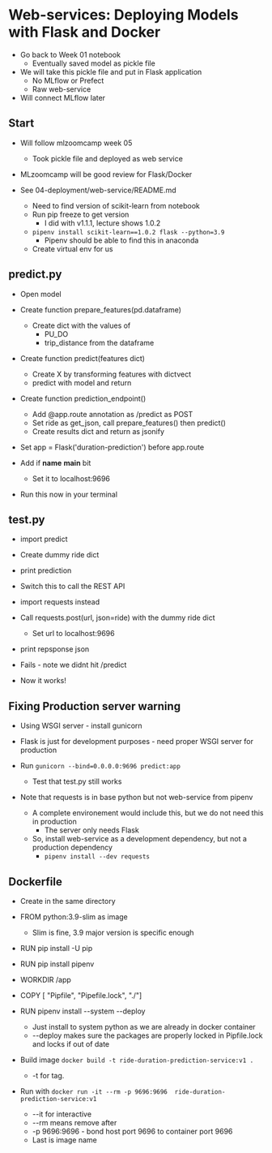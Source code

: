 # Web-services: Deploying Models with Flask and Docker
- Go back to Week 01 notebook
	- Eventually saved model as pickle file
- We will take this pickle file and put in Flask application
	- No MLflow or Prefect
	- Raw web-service
- Will connect MLflow later

## Start
- Will follow mlzoomcamp week 05
	- Took pickle file and deployed as web service
- MLzoomcamp will be good review for Flask/Docker

- See 04-deployment/web-service/README.md
	- Need to find version of scikit-learn from notebook
	- Run pip freeze to get version
		- I did with v1.1.1, lecture shows 1.0.2
	- `pipenv install scikit-learn==1.0.2 flask --python=3.9`
		- Pipenv should be able to find this in anaconda
	- Create virtual env for us

## predict.py
- Open model
- Create function prepare_features(pd.dataframe)
	- Create dict with the values of 
		- PU_DO
		- trip_distance
	  from the dataframe
- Create function predict(features dict)
	- Create X by transforming features with dictvect
	- predict with model and return
- Create function prediction_endpoint()
	- Add @app.route annotation as /predict as POST
	- Set ride as get_json, call prepare_features() then predict()
	- Create results dict and return as jsonify
- Set app = Flask('duration-prediction') before app.route
- Add if __name__ __main__ bit
	- Set it to localhost:9696

- Run this now in your terminal

## test.py
- import predict
- Create dummy ride dict
- print prediction

- Switch this to call the REST API
- import requests instead
- Call requests.post(url, json=ride) with the dummy ride dict
	- Set url to localhost:9696
- print repsponse json

- Fails - note we didnt hit /predict
- Now it works!

## Fixing Production server warning
- Using WSGI server - install gunicorn
- Flask is just for development purposes - need proper WSGI server for production
- Run `gunicorn --bind=0.0.0.0:9696 predict:app`
	- Test that test.py still works

- Note that requests is in base python but not web-service from pipenv
	- A complete environement would include this, but we do not need this in production
		- The server only needs Flask
	- So, install web-service as a development dependency, but not a production dependency
		- `pipenv install --dev requests`

## Dockerfile
- Create in the same directory
- FROM python:3.9-slim as image
	- Slim is fine, 3.9 major version is specific enough
- RUN pip install -U pip
- RUN pip install pipenv
- WORKDIR /app
- COPY [ "Pipfile", "Pipefile.lock", "./"]
- RUN pipenv install --system --deploy
	- Just install to system python as we are already in docker container
	- --deploy makes sure the packages are properly locked in Pipfile.lock and locks if out of date

- Build image `docker build -t ride-duration-prediction-service:v1 .`
 	- -t for tag. 
- Run with `docker run -it --rm -p 9696:9696  ride-duration-prediction-service:v1`
	- --it for interactive
	- --rm means remove after
	- -p 9696:9696 - bond host port 9696 to container port 9696
	- Last is image name
